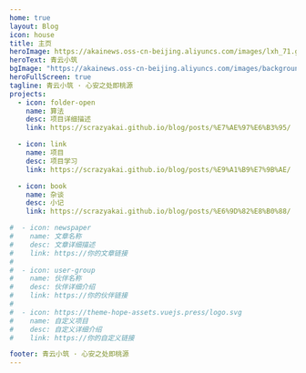 ```yaml
---
home: true
layout: Blog
icon: house
title: 主页
heroImage: https://akainews.oss-cn-beijing.aliyuncs.com/images/lxh_71.gif
heroText: 青云小筑
bgImage: "https://akainews.oss-cn-beijing.aliyuncs.com/images/background.png"
heroFullScreen: true
tagline: 青云小筑 · 心安之处即桃源
projects:
  - icon: folder-open
    name: 算法
    desc: 项目详细描述
    link: https://scrazyakai.github.io/blog/posts/%E7%AE%97%E6%B3%95/

  - icon: link
    name: 项目
    desc: 项目学习
    link: https://scrazyakai.github.io/blog/posts/%E9%A1%B9%E7%9B%AE/

  - icon: book
    name: 杂谈
    desc: 小记
    link: https://scrazyakai.github.io/blog/posts/%E6%9D%82%E8%B0%88/

#  - icon: newspaper
#    name: 文章名称
#    desc: 文章详细描述
#    link: https://你的文章链接
#
#  - icon: user-group
#    name: 伙伴名称
#    desc: 伙伴详细介绍
#    link: https://你的伙伴链接
#
#  - icon: https://theme-hope-assets.vuejs.press/logo.svg
#    name: 自定义项目
#    desc: 自定义详细介绍
#    link: https://你的自定义链接

footer: 青云小筑 · 心安之处即桃源
---
```


[//]: # (青云小筑 · 心安之处即桃源)

[//]: # ()
[//]: # (要使用此布局，你应该在页面前端设置 `layout: Blog` 和 `home: true`。)

[//]: # (相关配置文档请见 [博客主页]&#40;https://theme-hope.vuejs.press/zh/guide/blog/home.html&#41;。)

